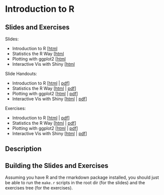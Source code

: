 # Introduction to R


## Slides and Exercises

Slides: 

* Introduction to R           [[html](http://htmlpreview.github.com/?https://github.com/wrathematics/2015SFSURworkshop/blob/master/01-R.html)
* Statistics the R Way        [[html](http://htmlpreview.github.com/?https://github.com/wrathematics/2015SFSURworkshop/blob/master/02-stats.html)
* Plotting with ggplot2       [[html](http://htmlpreview.github.com/?https://github.com/wrathematics/2015SFSURworkshop/blob/master/03-ggplot2.html)
* Interactive Vis with Shiny  [[html](http://htmlpreview.github.com/?https://github.com/wrathematics/2015SFSURworkshop/blob/master/04-shiny.html)


Slide Handouts: 

* Introduction to R           [[html](http://htmlpreview.github.com/?https://github.com/wrathematics/2015SFSURworkshop/blob/master/01-R_handout.html)       | [pdf](https://github.com/wrathematics/2015hpcRworkshop/blob/master/01-R_handout.pdf?raw=true)] 
* Statistics the R Way        [[html](http://htmlpreview.github.com/?https://github.com/wrathematics/2015SFSURworkshop/blob/master/02-stats_handout.html)   | [pdf](https://github.com/wrathematics/2015hpcRworkshop/blob/master/02-stats_handout.pdf?raw=true)] 
* Plotting with ggplot2       [[html](http://htmlpreview.github.com/?https://github.com/wrathematics/2015SFSURworkshop/blob/master/03-ggplot2_handout.html) | [pdf](https://github.com/wrathematics/2015hpcRworkshop/blob/master/03-ggplot2_handout.pdf?raw=true)]
* Interactive Vis with Shiny  [[html](http://htmlpreview.github.com/?https://github.com/wrathematics/2015SFSURworkshop/blob/master/04-shiny_handout.html)   | [pdf](https://github.com/wrathematics/2015hpcRworkshop/blob/master/04-shiny_handout.pdf?raw=true)]


Exercises:

* Introduction to R           [[html](http://htmlpreview.github.com/?https://github.com/wrathematics/2015SFSURworkshop/blob/master/exercises/01-R.html)       | [pdf](https://github.com/wrathematics/2015hpcRworkshop/blob/master/exercises/01-R.pdf?raw=true)] 
* Statistics the R Way        [[html](http://htmlpreview.github.com/?https://github.com/wrathematics/2015SFSURworkshop/blob/master/exercises/02-stats.html)   | [pdf](https://github.com/wrathematics/2015hpcRworkshop/blob/master/exercises/02-stats.pdf?raw=true)] 
* Plotting with ggplot2       [[html](http://htmlpreview.github.com/?https://github.com/wrathematics/2015SFSURworkshop/blob/master/exercises/03-ggplot2.html) | [pdf](https://github.com/wrathematics/2015hpcRworkshop/blob/master/exercises/03-ggplot2.pdf?raw=true)]
* Interactive Vis with Shiny  [[html](http://htmlpreview.github.com/?https://github.com/wrathematics/2015SFSURworkshop/blob/master/exercises/04-shiny.html)   | [pdf](https://github.com/wrathematics/2015hpcRworkshop/blob/master/exercises/04-shiny.pdf?raw=true)]

## Description



## Building the Slides and Exercises

Assuming you have R and the rmarkdown package installed, you should
just be able to run the `make.r` scripts in the root dir (for the
slides) and the exercises tree (for the exercises).

